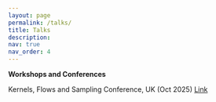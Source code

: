 ```yaml
---
layout: page
permalink: /talks/
title: Talks
description:  
nav: true
nav_order: 4
---
```



**Workshops and Conferences**

Kernels, Flows and Sampling Conference, UK (Oct 2025) [Link](https://sites.google.com/view/kernels-flows-and-sampling/home)



